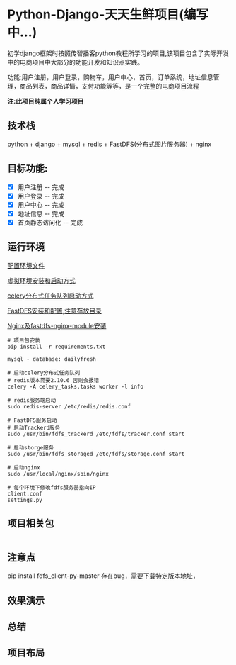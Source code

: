 # Python-Django-天天生鲜项目(编写中...)

初学django框架时按照传智播客python教程所学习的项目,该项目包含了实际开发中的电商项目中大部分的功能开发和知识点实践。

功能:用户注册，用户登录，购物车，用户中心，首页，订单系统，地址信息管理，商品列表，商品详情，支付功能等等，是一个完整的电商项目流程

__注:此项目纯属个人学习项目__

## 技术栈
python + django + mysql + redis + FastDFS(分布式图片服务器) + nginx

## 目标功能:
- [x] 用户注册 -- 完成
- [x] 用户登录 -- 完成
- [x] 用户中心 -- 完成
- [x] 地址信息 -- 完成
- [X] 首页静态访问化 -- 完成

## 运行环境

[配置环境文件](https://github.com/yuanwenq/dailyfresh/blob/dev/dailyfresh/settings.py)

[虚拟环境安装和启动方式]()

[celery分布式任务队列启动方式]()

[FastDFS安装和配置,注意存放目录](https://blog.csdn.net/MissEel/article/details/80856194)

[Nginx及fastdfs-nginx-module安装]()

```
# 项目包安装
pip install -r requirements.txt

mysql - database: dailyfresh

# 启动celery分布式任务队列
# redis版本需要2.10.6 否则会报错
celery -A celery_tasks.tasks worker -l info

# redis服务端启动
sudo redis-server /etc/redis/redis.conf

# FastDFS服务启动
# 启动Trackerd服务
sudo /usr/bin/fdfs_trackerd /etc/fdfs/tracker.conf start

# 启动storge服务
sudo /usr/bin/fdfs_storaged /etc/fdfs/storage.conf start

# 启动nginx
sudo /usr/local/nginx/sbin/nginx

# 每个环境下修改fdfs服务器指向IP
client.conf
settings.py
```
## 项目相关包
```

```
## 注意点
pip install fdfs_client-py-master 存在bug，需要下载特定版本地址，

## 效果演示

## 总结

## 项目布局
